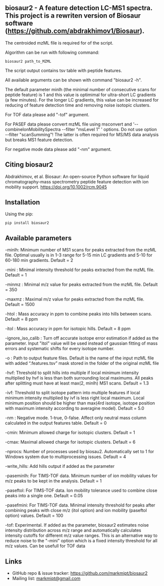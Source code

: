 biosaur2 - A feature detection LC-MS1 spectra. This project is a rewriten version of Biosaur software (https://github.com/abdrakhimov1/Biosaur).
-----------------------------------------------------------------------

The centroided mzML file is required for of the script.

Algorithm can be run with following command:

    biosaur2 path_to_MZML

The script output contains tsv table with peptide features.

All available arguments can be shown with command "biosaur2 -h".

The default parameter minlh (the minimal number of consecutive scans for peptide feature) is 1 and this value is optimimal for ultra-short LC gradients (a few minutes). For the longer LC gradients, this value can be increased for reducing of feature detection time and removing noise isotopic clusters.

For TOF data please add "-tof" argument.

For PASEF data please convert mzML file using msconvert and '--combineIonMobilitySpectra --filter "msLevel 1" ' options. Do not use option --filter "scanSumming"! The latter is often required for MS/MS data analysis but breaks MS1 feature detection. 

For negative mode data please add "-nm" argument.

Citing biosaur2
-------------------
Abdrakhimov, et al. Biosaur: An open-source Python software for liquid chromatography-mass spectrometry peptide feature detection with ion mobility support. https://doi.org/10.1002/rcm.9045

Installation
-------------
Using the pip:

    pip install biosaur2
    
Available parameters
-------------
-minlh: Minimum number of MS1 scans for peaks extracted from the mzML file. Optimal usually is in 1-3 range for 5-15 min LC gradients and 5-10 for 60-180 min gradients. Default = 2

-mini : Minimal intensity threshold for peaks extracted from the mzML file. Default = 1

-minmz : Minimal m/z value for peaks extracted from the mzML file. Default = 350

-maxmz : Maximal m/z value for peaks extracted from the mzML file. Default = 1500

-htol : Mass accuracy in ppm to combine peaks into hills between scans. Default = 8 ppm

-itol : Mass accuracy in ppm for isotopic hills. Default = 8 ppm

-ignore_iso_calib : Turn off accurate isotope error estimation if added as the parameter. Input "itol" value will be used instead of gaussian fitting of mass errors and systematic shifts for every isotope number.  

-o : Path to output feature files. Default is the name of the input mzML file with added “.features.tsv” mask stored in the folder of the original mzML file

-hvf: Threshold to split hills into multiple if local minimum intensity multiplied by hvf is less than both surrounding local maximums. All peaks after splitting must have at least max(2, minlh) MS1 scans. Default = 1.3

-ivf: Threshold to split isotope pattern into multiple features if local minimum intensity multiplied by ivf is less right local maximum. Local minimum position should be higher than max(4rd isotope, isotope position with maximum intensity according to averagine model). Default = 5.0

-nm : Negative mode. 1-true, 0-false. Affect only neutral mass column calculated in the output features table.  Default = 0

-cmin: Minimum allowed charge for isotopic clusters. Default = 1

-cmax: Maximal allowed charge for isotopic clusters. Default = 6

-nprocs: Number of processes used by biosau2. Automatically set to 1 for Windows system due to multiprocessing issues. Default = 4

-write_hills: Add hills output if added as the parameter

-paseminlh: For TIMS-TOF data. Minimum number of ion mobility values for m/z peaks to be kept in the analysis. Default = 1

-paseftol: For TIMS-TOF data. Ion mobility tolerance used to combine close peaks into a single one. Default = 0.05

-pasefmini: For TIMS-TOF data. Minimal intensity threshold for peaks after combining peaks with close m/z (itol option) and ion mobility (paseftol option) values. Default = 100

-tof: Experimental. If added as the parameter, biosaur2 estimates noise intensity distribution across m/z range and automatically calculates intensity cutoffs for different m/z value ranges. This is an alternative way to reduce noise to the "-mini" option which is a fixed intensity threshold for all m/z values. Can be usefull for TOF data

    

Links
-----

- GitHub repo & issue tracker: https://github.com/markmipt/biosaur2
- Mailing list: markmipt@gmail.com
